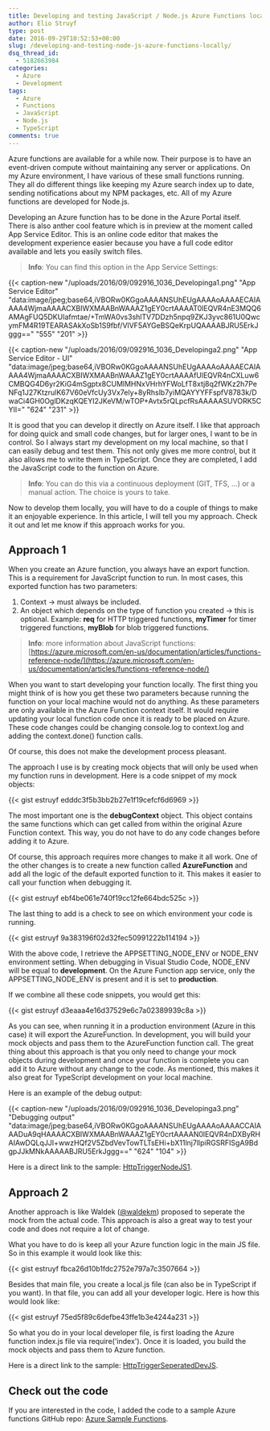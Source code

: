 ```yaml
---
title: Developing and testing JavaScript / Node.js Azure Functions locally
author: Elio Struyf
type: post
date: 2016-09-29T10:52:53+00:00
slug: /developing-and-testing-node-js-azure-functions-locally/
dsq_thread_id:
  - 5182663984
categories:
  - Azure
  - Development
tags:
  - Azure
  - Functions
  - JavaScript
  - Node.js
  - TypeScript
comments: true
---
```


Azure functions are available for a while now. Their purpose is to have an event-driven compute without maintaining any server or applications. On my Azure environment, I have various of these small functions running. They all do different things like keeping my Azure search index up to date, sending notifications about my NPM packages, etc. All of my Azure functions are developed for Node.js.

Developing an Azure function has to be done in the Azure Portal itself. There is also anther cool feature which is in preview at the moment called App Service Editor. This is an online code editor that makes the development experience easier because you have a full code editor available and lets you easily switch files.

> **Info**: You can find this option in the App Service Settings:

{{< caption-new "/uploads/2016/09/092916_1036_Developinga1.png" "App Service Editor"  "data:image/jpeg;base64,iVBORw0KGgoAAAANSUhEUgAAAAoAAAAECAIAAAA4WjmaAAAACXBIWXMAABnWAAAZ1gEY0crtAAAAT0lEQVR4nE3MQQ6AMAgFUQ5DKUIafmtae/+TmWA0vs3shlTV7DDzh5npq9ZKJ3yvc861U0QwcymFM4R19TEARASAkXoSb1S9fbf/VlVF5AYGeBSQeKrpUQAAAABJRU5ErkJggg==" "555" "201" >}}

{{< caption-new "/uploads/2016/09/092916_1036_Developinga2.png" "App Service Editor - UI"  "data:image/jpeg;base64,iVBORw0KGgoAAAANSUhEUgAAAAoAAAAECAIAAAA4WjmaAAAACXBIWXMAABnWAAAZ1gEY0crtAAAAfUlEQVR4nCXLuw6CMBQG4D6yr2KiG4mSgptx8CUMlMHNxVHrhYFWoLfT8xtj8q2fWKz2h7PeNFq1J27KtzrulK67V60eVfcUy3Vx7ely+8yRhslb7yiMQAYYYFFspfV8783k/DwaCi4GH0OglDKzqKQEYI2JKeVM/wTOP+Avtx5rQLpcfRsAAAAASUVORK5CYII=" "624" "231" >}}

It is good that you can develop it directly on Azure itself. I like that approach for doing quick and small code changes, but for larger ones, I want to be in control. So I always start my development on my local machine, so that I can easily debug and test them. This not only gives me more control, but it also allows me to write them in TypeScript. Once they are completed, I add the JavaScript code to the function on Azure.

> **Info**: You can do this via a continuous deployment (GIT, TFS, ...) or a manual action. The choice is yours to take.

Now to develop them locally, you will have to do a couple of things to make it an enjoyable experience. In this article, I will tell you my approach. Check it out and let me know if this approach works for you.

## Approach 1

When you create an Azure function, you always have an export function. This is a requirement for JavaScript function to run. In most cases, this exported function has two parameters:

1.  Context -> must always be included.
2.  An object which depends on the type of function you created -> this is optional. Example: **req** for HTTP triggered functions, **myTimer** for timer triggered functions, **myBlob** for blob triggered functions.

> **Info**: more information about JavaScript functions: [https://azure.microsoft.com/en-us/documentation/articles/functions-reference-node/](https://azure.microsoft.com/en-us/documentation/articles/functions-reference-node/)

When you want to start developing your function locally. The first thing you might think of is how you get these two parameters because running the function on your local machine would not do anything. As these parameters are only available in the Azure Function context itself. It would require updating your local function code once it is ready to be placed on Azure. These code changes could be changing console.log to context.log and adding the context.done() function calls.

Of course, this does not make the development process pleasant.

The approach I use is by creating mock objects that will only be used when my function runs in development. Here is a code snippet of my mock objects:

{{< gist estruyf edddc3f5b3bb2b27e1f19cefcf6d6969 >}}

The most important one is the **debugContext** object. This object contains the same functions which can get called from within the original Azure Function context. This way, you do not have to do any code changes before adding it to Azure.

Of course, this approach requires more changes to make it all work. One of the other changes is to create a new function called **AzureFunction** and add all the logic of the default exported function to it. This makes it easier to call your function when debugging it.

{{< gist estruyf ebf4be061e740f19cc12fe664bdc525c >}}

The last thing to add is a check to see on which environment your code is running.

{{< gist estruyf 9a383196f02d32fec50991222b114194 >}}

With the above code, I retrieve the APPSETTING_NODE_ENV or NODE_ENV environment setting. When debugging in Visual Studio Code, NODE_ENV will be equal to **development**. On the Azure Function app service, only the APPSETTING_NODE_ENV is present and it is set to **production**.

If we combine all these code snippets, you would get this:

{{< gist estruyf d3eaaa4e16d37529e6c7a02389939c8a >}}

As you can see, when running it in a production environment (Azure in this case) it will export the AzureFunction. In development, you will build your mock objects and pass them to the AzureFunction function call. The great thing about this approach is that you only need to change your mock objects during development and once your function is complete you can add it to Azure without any change to the code. As mentioned, this makes it also great for TypeScript development on your local machine.

Here is an example of the debug output:

{{< caption-new "/uploads/2016/09/092916_1036_Developinga3.png" "Debugging output"  "data:image/jpeg;base64,iVBORw0KGgoAAAANSUhEUgAAAAoAAAACCAIAAADuA9qHAAAACXBIWXMAABnWAAAZ1gEY0crtAAAAN0lEQVR4nDXByRHAIAwDQLqJJI+wwzHQf2V5ZbdVevTowTLTsEHi+bX11lnj7llpiRGSRFISgA9BdgpJJkMNkAAAAABJRU5ErkJggg==" "624" "104" >}}

Here is a direct link to the sample: [HttpTriggerNodeJS1](https://github.com/estruyf/Azure-Sample-Functions/tree/master/HttpTriggerNodeJS1).

## Approach 2

Another approach is like Waldek ([@waldekm](https://twitter.com/waldekm)) proposed to seperate the mock from the actual code. This approach is also a great way to test your code and does not require a lot of change.

What you have to do is keep all your Azure function logic in the main JS file. So in this example it would look like this:

{{< gist estruyf fbca26d10b1fdc2752e797a7c3507664 >}}

Besides that main file, you create a local.js file (can also be in TypeScript if you want). In that file, you can add all your developer logic. Here is how this would look like:

{{< gist estruyf 75ed5f89c6defbe43ffe1b3e4244a231 >}}

So what you do in your local developer file, is first loading the Azure function index.js file via require('index'). Once it is loaded, you build the mock objects and pass them to Azure function.

Here is a direct link to the sample: [HttpTriggerSeperatedDevJS](https://github.com/estruyf/Azure-Sample-Functions/tree/master/HttpTriggerSeperatedDevJS).

## Check out the code

If you are interested in the code, I added the code to a sample Azure functions GitHub repo: [Azure Sample Functions](https://github.com/estruyf/Azure-Sample-Functions).